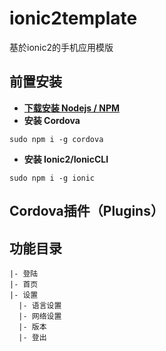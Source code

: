 # ionic2template
基於ionic2的手机应用模版

## 前置安装
- **[下载安装 Nodejs / NPM](https://nodejs.org/)**
- **安装 Cordova**
```
sudo npm i -g cordova
```
- **安装 Ionic2/IonicCLI**
```
sudo npm i -g ionic
```

## Cordova插件（Plugins）


## 功能目录
```
|- 登陆
|- 首页
|- 设置
  |- 语言设置
  |- 网络设置
  |- 版本
  |- 登出
```
